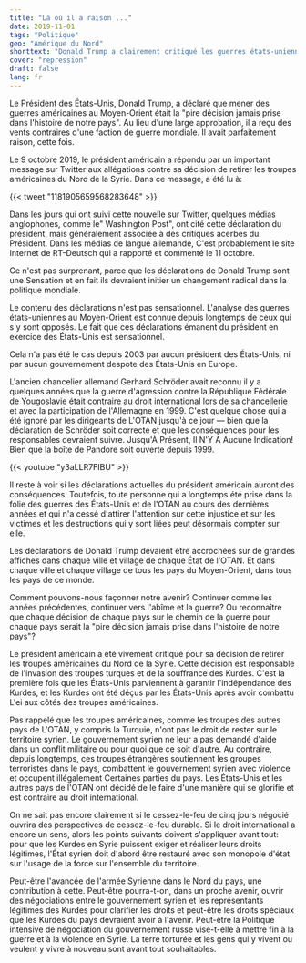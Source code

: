 ```yaml
---
title: "Là où il a raison ..."
date: 2019-11-01
tags: "Politique"
geo: "Amérique du Nord"
shorttext: "Donald Trump a clairement critiqué les guerres états-uniennes au Moyen-Orient, qui ne correspondent pas aux conducteurs de guerre."
cover: "repression"
draft: false
lang: fr
---
```


Le Président des États-Unis, Donald Trump, a déclaré que mener des guerres américaines au Moyen-Orient était la "pire décision jamais prise dans l'histoire de notre pays". Au lieu d'une large approbation, il a reçu des vents contraires d'une faction de guerre mondiale. Il avait parfaitement raison, cette fois.

Le 9 octobre 2019, le président américain a répondu par un important message sur Twitter aux allégations contre sa décision de retirer les troupes américaines du Nord de la Syrie.  Dans ce message, a été lu à:

{{< tweet "1181905659568283648" >}}

Dans les jours qui ont suivi cette nouvelle sur Twitter, quelques médias anglophones, comme le" Washington Post", ont cité cette déclaration du président, mais généralement associée à des critiques acerbes du Président. Dans les médias de langue allemande, C'est probablement le site Internet de RT-Deutsch qui a rapporté et commenté le 11 octobre. 

Ce n'est pas surprenant, parce que les déclarations de Donald Trump sont une Sensation et en fait ils devraient initier un changement radical dans la politique mondiale.

Le contenu des déclarations n'est pas sensationnel. L'analyse des guerres états-uniennes au Moyen-Orient est connue depuis longtemps de ceux qui s'y sont opposés. Le fait que ces déclarations émanent du président en exercice des États-Unis est sensationnel.

Cela n'a pas été le cas depuis 2003 par aucun président des États-Unis, ni par aucun gouvernement despote des États-Unis en Europe.

L'ancien chancelier allemand Gerhard Schröder avait reconnu il y a quelques années que la guerre d'agression contre la République Fédérale de Yougoslavie était contraire au droit international lors de sa chancellerie et avec la participation de l'Allemagne en 1999. C'est quelque chose qui a été ignoré par les dirigeants de L'OTAN jusqu'à ce jour — bien que la déclaration de Schröder soit correcte et que les conséquences pour les responsables devraient suivre. Jusqu'À Présent, Il N'Y A Aucune Indication! Bien que la boîte de Pandore soit ouverte depuis 1999.

{{< youtube "y3aLLR7FIBU" >}}

Il reste à voir si les déclarations actuelles du président américain auront des conséquences. Toutefois, toute personne qui a longtemps été prise dans la folie des guerres des États-Unis et de l'OTAN au cours des dernières années et qui n'a cessé d'attirer l'attention sur cette injustice et sur les victimes et les destructions qui y sont liées peut désormais compter sur elle.

Les déclarations de Donald Trump devaient être accrochées sur de grandes affiches dans chaque ville et village de chaque État de l'OTAN. Et dans chaque ville et chaque village de tous les pays du Moyen-Orient, dans tous les pays de ce monde.

Comment pouvons-nous façonner notre avenir? Continuer comme les années précédentes, continuer vers l'abîme et la guerre? Ou reconnaître que chaque décision de chaque pays sur le chemin de la guerre pour chaque pays serait la "pire décision jamais prise dans l'histoire de notre pays"?

Le président américain a été vivement critiqué pour sa décision de retirer les troupes américaines du Nord de la Syrie. Cette décision est responsable de l'invasion des troupes turques et de la souffrance des Kurdes. C'est la première fois que les États-Unis parviennent à garantir l'indépendance des Kurdes, et les Kurdes ont été déçus par les États-Unis après avoir combattu L'ei aux côtés des troupes américaines.

Pas rappelé que les troupes américaines, comme les troupes des autres pays de L'OTAN, y compris la Turquie, n'ont pas le droit de rester sur le territoire syrien. Le gouvernement syrien ne leur a pas demandé d'aide dans un conflit militaire ou pour quoi que ce soit d'autre. Au contraire, depuis longtemps, ces troupes étrangères soutiennent les groupes terroristes dans le pays, combattent le gouvernement syrien avec violence et occupent illégalement Certaines parties du pays. Les États-Unis et les autres pays de l'OTAN ont décidé de le faire d'une manière qui se glorifie et est contraire au droit international.

On ne sait pas encore clairement si le cessez-le-feu de cinq jours négocié ouvrira des perspectives de cessez-le-feu durable. Si le droit international a encore un sens, alors les points suivants doivent s'appliquer avant tout: pour que les Kurdes en Syrie puissent exiger et réaliser leurs droits légitimes, l'État syrien doit d'abord être restauré avec son monopole d'état sur l'usage de la force sur l'ensemble du territoire.

Peut-être l'avancée de l'armée Syrienne dans le Nord du pays, une contribution à cette. Peut-être pourra-t-on, dans un proche avenir, ouvrir des négociations entre le gouvernement syrien et les représentants légitimes des Kurdes pour clarifier les droits et peut-être les droits spéciaux que les Kurdes du pays devraient avoir à l'avenir. Peut-être la Politique intensive de négociation du gouvernement russe vise-t-elle à mettre fin à la guerre et à la violence en Syrie. La terre torturée et les gens qui y vivent ou veulent y vivre à nouveau sont avant tout souhaitables.
